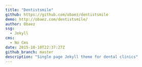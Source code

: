 ```yaml
---
title: "Dentistsmile"
github: https://github.com/obaez/dentistsmile
demo: http://obaez.com/dentistsmile/
author: Obaez
ssg:
  - Jekyll
cms:
  - No Cms
date: 2015-10-10T22:37:27Z
github_branch: master
description: "Single page Jekyll theme for dental clinics"
---
```

